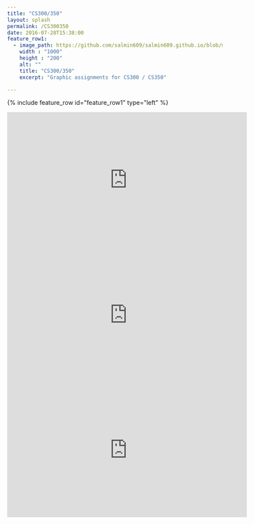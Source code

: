 ```yaml
---
title: "CS300/350"
layout: splash
permalink: /CS300350
date: 2016-07-28T15:38:00
feature_row1:
  - image_path: https://github.com/salmin609/salmin609.github.io/blob/master/images/Gam400_DisplayImg.png?raw=true
    width : "1000"
    height : "200"
    alt: ""
    title: "CS300/350"
    excerpt: "Graphic assignments for CS300 / CS350"

---
```


{% include feature_row id="feature_row1" type="left" %}


<iframe width="560" height="315" src="https://www.youtube.com/embed/gxzgDe714Es" title="YouTube video player" frameborder="0" allow="accelerometer; autoplay; clipboard-write; encrypted-media; gyroscope; picture-in-picture" allowfullscreen></iframe>
<iframe width="560" height="315" src="https://www.youtube.com/embed/xJFBr1wd9rY" title="YouTube video player" frameborder="0" allow="accelerometer; autoplay; clipboard-write; encrypted-media; gyroscope; picture-in-picture" allowfullscreen></iframe>
<iframe width="560" height="315" src="https://www.youtube.com/embed/VzVg9zFSOR4" title="YouTube video player" frameborder="0" allow="accelerometer; autoplay; clipboard-write; encrypted-media; gyroscope; picture-in-picture" allowfullscreen></iframe>
